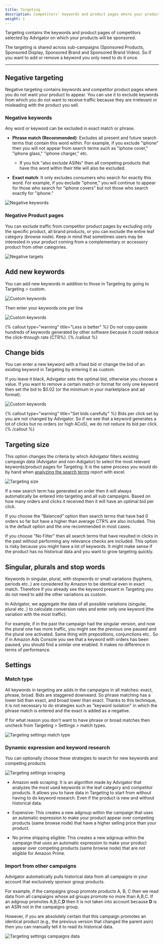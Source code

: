 ```yaml
---
title: Targeting
description: Competitors' keywords and product pages where your product is sponsored
weight: 1
---
```


Targeting contains the keywords and product pages of competitors selected by Advigator on which your products will be sponsored. 

The targeting is shared across sub-campaigns (Sponsored Products, Sponsored Display, Sponsored Brand and Sponsored Brand Video). So if you want to add or remove a keyword you only need to do it once.

---
## Negative targeting
Negative targeting contains keywords and competitor product pages where you do not want your product to appear. 
You can use it to exclude keywords from which you do not want to receive traffic because they are irrelevant or misleading with the product you sell.

### Negative keywords
Any word or keyword can be excluded in exact match or phrase.

- **Phrase match (Recommended)**: Excludes all present and future search terms that contain this word within. For example, if you exclude "iphone" then you will not appear from search terms such as "iphone cover," "iphone glass," "iphone charger," etc. 
    - If you tick "also exclude ASINs" then all competing products that have this word within their title will also be excluded.

- **Exact match**: It only excludes consumers who search for exactly this word. For example, if you exclude "iphone," you will continue to appear for those who search for "iphone covers" but not those who search exactly for "iphone."


![Negative keywords](/images/targeting/negative-keywords.png)

### Negative Product pages
You can exclude traffic from competitor product pages by excluding only the specific product, all brand products, or you can exclude the entire leaf category (browse node). 
Keep in mind that sometimes users may be interested in your product coming from a complementary or accessory product from other categories.

![Negative targets](/images/targeting/negative-targets.png)

## Add new keywords

You can add new keywords in addition to those in Targeting by going to Targeting > custom.

![Custom keywords](/images/targeting/custom.png)

Then enter your keywords one per line

![Custom keywords](/images/targeting/custom-keywords.png)

{% callout type="warning" title="Less is better" %}
Do not copy-paste hundreds of keywords generated by other software because it could reduce the click-through rate (CTR%).
{% /callout %}

## Change bids
You can enter a new keyword with a fixed bid or change the bid of an existing keyword in Targeting by entering it as custom.

If you leave it black, Advigator sets the optimal bid, otherwise you choose a value. 
If you want to remove a certain match or format for only one keyword then set the bid to $0.02 (or the minimum in your marketplace and ad format).

![Custom keywords](/images/targeting/custom-keywords-bid.png)


{% callout type="warning" title="Set bids carefully" %}
Bids per click set by you are not changed by Advigator. So if we see that a keyword generates a lot of clicks but no orders (or high ACoS), we do not reduce its bid per click. 
{% /callout %}

## Targeting size

This option changes the criteria by which Advigator filters existing campaign data (Advigator and non-Adigator) to select the most relevant keywords/product pages for Targeting.
It is the same process you would do by hand when [analyzing the search terms](https://www.youtube.com/results?search_query=amazon+analyze+search+term+reports) report with excel.

![Targeting size](/images/targeting/strategy.png)

If a new search term has generated an order then it will always automatically be entered into targeting and all sub campaigns. Based on how many orders and clicks it received then it will have an optimal bid per click. 

If you choose the "Balanced" option then search terms that have had 0 orders so far but have a higher than average CTR% are also included. This is the default option and the one recommended in most cases. 

If you choose "No Filter" then all search terms that have resulted in clicks in the past without performing any relevance checks are included. This option is risky because you might have a lot of keywords. It might make sense if the product has no historical data and you want to grow targeting quickly. 

## Singular, plurals and stop words

Keywords in singular, plural, with stopwords or small variations (hyphens, periods etc..) are considered by Amazon to be identical even in exact match. Therefore if you already see the keyword present in Targeting you do not need to add the other variations as custom. 

In Advigator, we aggregate the data of all possible variations (singular, plural etc..) to calculate conversion rates and enter only one keyword (the variation with the most traffic). 

For example, if in the past the campaign had the singular version, and now the plural one has more traffic, you might see the previous one paused and the plural one activated. Same thing with prepositions, conjunctions etc..
So if in Amazon Ads Console you see that a keyword with orders has been paused, you should find a similar one enabled. It makes no difference in terms of performance.

## Settings

### Match type

All keywords in targeting are adds in the campaigns in all matches: exact, phrase, broad. 
Bids are staggered downward. So phrase matching has a lower bid than exact, and broad lower than exact. Thanks to this technique, it is not necessary to do strategies such as "keyword isolation" in which the phrase match is entered and the exact is added as a negative. 

If for what reason you don't want to have phrase or broad matches then uncheck from Targeting > Settings > match types.

![Targeting settings match type](/images/targeting/match_type.png)

### Dynamic expression and keyword research

You can optionally choose these strategies to search for new keywords and competing products

![Targeting settings scraping](/images/targeting/scraping.png)

- Amazon web scraping: It is an algorithm made by Advigator that analyzes the most used keywords in the leaf category and competitor products. It allows you to have data in Targeting to start from without having to do keyword research. Even if the product is new and without historical data.

- Expensive: This creates a new adgroup within the campaign that uses an automatic expression to make your product appear over competing products (same browse node) that have a higher selling price than your product.

- No prime shipping eligible: This creates a new adgroup within the campaign that uses an automatic expression to make your product appear over competing products (same browse node) that are not eligible for Amazon Prime. 

### Import from other campaigns

Advigator automatically pulls historical data from all campaigns in your account that exclusively sponsor group products. 

For example, if the campaigns group promote products A, B, C then we read data from all campaigns whose ad groups promote no more than A,B,C. If an adgroup promotes A,B,C,**D** then it is not taken into account because **D** is an ASIN not in the campaigns group. 

However, if you are absolutely certain that this campaign promotes an identical product (e.g., the previous version that changed the parent asin) then you can manually tell it to read its historical data.

![Targeting settings campaigns data](/images/targeting/campaigns_data.png)